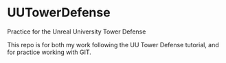 # UUTowerDefense
Practice for the Unreal University Tower Defense

This repo is for both my work following the UU Tower Defense tutorial, and for practice working with GIT.
